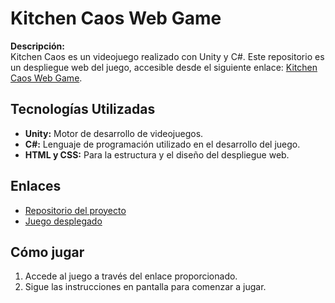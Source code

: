 # Kitchen Caos Web Game

**Descripción:**  
Kitchen Caos es un videojuego realizado con Unity y C#. Este repositorio es un despliegue web del juego, accesible desde el siguiente enlace: [Kitchen Caos Web Game](https://kitchencaouswebgame.netlify.app).

## Tecnologías Utilizadas

- **Unity:** Motor de desarrollo de videojuegos.  
- **C#:** Lenguaje de programación utilizado en el desarrollo del juego.  
- **HTML y CSS:** Para la estructura y el diseño del despliegue web.

## Enlaces

- [Repositorio del proyecto](https://github.com/BonanseaMariano/KitchenCaosWebGame)
- [Juego desplegado](https://kitchencaouswebgame.netlify.app)

## Cómo jugar

1. Accede al juego a través del enlace proporcionado.
2. Sigue las instrucciones en pantalla para comenzar a jugar.
